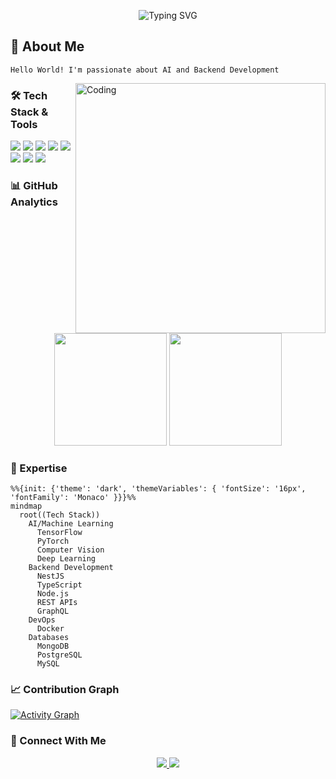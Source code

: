 <p align="center">
  <img src="https://readme-typing-svg.herokuapp.com?font=Fira+Code&pause=1000&color=2196F3&background=FF000000&center=true&vCenter=true&width=435&lines=AI+Engineer+%7C+Backend+Developer;Machine+Learning+%7C+NestJS+%7C+Docker" alt="Typing SVG" />
</p>

## 🔭 About Me
```Hello World! I'm passionate about AI and Backend Development```

<img align="right" alt="Coding" width="400" src="https://media.giphy.com/media/v1.Y2lkPTc5MGI3NjExcDh3bThmOGsyemdxbng5NmRwbTl4Ync4eHVybm05eHd6YzdsN2x6ZSZlcD12MV9pbnRlcm5hbF9naWZzX2dpZklkJmN0PWc/qgQUggAC3Pfv687qPC/giphy.gif">

### 🛠️ Tech Stack & Tools
<p align="left">
  <img src="https://img.shields.io/badge/Python-3776AB?style=for-the-badge&logo=python&logoColor=white"/>
  <img src="https://img.shields.io/badge/NestJS-E0234E?style=for-the-badge&logo=nestjs&logoColor=white"/>
  <img src="https://img.shields.io/badge/Docker-2496ED?style=for-the-badge&logo=docker&logoColor=white"/>
  <img src="https://img.shields.io/badge/TypeScript-007ACC?style=for-the-badge&logo=typescript&logoColor=white"/>
  <img src="https://img.shields.io/badge/Node.js-339933?style=for-the-badge&logo=nodedotjs&logoColor=white"/>
  <img src="https://img.shields.io/badge/MongoDB-4EA94B?style=for-the-badge&logo=mongodb&logoColor=white"/>
  <img src="https://img.shields.io/badge/PostgreSQL-316192?style=for-the-badge&logo=postgresql&logoColor=white"/>
  <img src="https://img.shields.io/badge/TensorFlow-FF6F00?style=for-the-badge&logo=tensorflow&logoColor=white"/>
</p>

### 📊 GitHub Analytics
<p align="center"> 
  <img height="180em" src="https://github-readme-stats.vercel.app/api?username=viethung20101&show_icons=true&theme=tokyonight&count_private=true&include_all_commits=true"/>
  <img height="180em" src="https://github-readme-stats.vercel.app/api/top-langs/?username=viethung20101&layout=compact&theme=tokyonight&count_private=true&include_all_commits=true&hide_border=true&langs_count=10"/>
</p>

### 🎯 Expertise
```mermaid
%%{init: {'theme': 'dark', 'themeVariables': { 'fontSize': '16px', 'fontFamily': 'Monaco' }}}%%
mindmap
  root((Tech Stack))
    AI/Machine Learning
      TensorFlow
      PyTorch
      Computer Vision
      Deep Learning
    Backend Development
      NestJS
      TypeScript
      Node.js
      REST APIs
      GraphQL
    DevOps
      Docker
    Databases
      MongoDB
      PostgreSQL
      MySQL
```

### 📈 Contribution Graph

[![Activity Graph](https://github-readme-activity-graph.vercel.app/graph?username=viethung20101&bg_color=0D1117&color=58A6FF&line=58A6FF&point=FFFFFF&hide_border=true&area=true&area_color=58A6FF&custom_title=Contribution%20Graph&radius=6)](https://github.com/viethung20101)

### 🤝 Connect With Me
<p align="center"> 
  <a href="https://linkedin.com/in/vhung2010"> 
    <img src="https://img.shields.io/badge/LinkedIn-0077B5?style=for-the-badge&logo=linkedin&logoColor=white"/> 
  </a> 
  <a href="mailto:viethung20101@gmail.com"> 
    <img src="https://img.shields.io/badge/Gmail-D14836?style=for-the-badge&logo=gmail&logoColor=white"/> 
  </a> 
</p>
<p align="center"> 
  <img src="https://komarev.com/ghpvc/?username=yourusername&style=flat-square&color=blue" alt=""/> 
</p>
